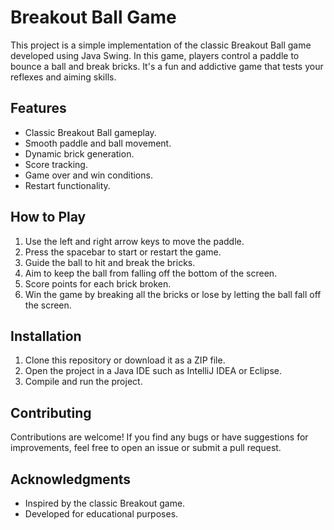 # Breakout Ball Game



This project is a simple implementation of the classic Breakout Ball game developed using Java Swing. In this game, players control a paddle to bounce a ball and break bricks. It's a fun and addictive game that tests your reflexes and aiming skills.

## Features

- Classic Breakout Ball gameplay.
- Smooth paddle and ball movement.
- Dynamic brick generation.
- Score tracking.
- Game over and win conditions.
- Restart functionality.

## How to Play

1. Use the left and right arrow keys to move the paddle.
2. Press the spacebar to start or restart the game.
3. Guide the ball to hit and break the bricks.
4. Aim to keep the ball from falling off the bottom of the screen.
5. Score points for each brick broken.
6. Win the game by breaking all the bricks or lose by letting the ball fall off the screen.

## Installation

1. Clone this repository or download it as a ZIP file.
2. Open the project in a Java IDE such as IntelliJ IDEA or Eclipse.
3. Compile and run the project.

## Contributing

Contributions are welcome! If you find any bugs or have suggestions for improvements, feel free to open an issue or submit a pull request.

## Acknowledgments

- Inspired by the classic Breakout game.
- Developed for educational purposes.

